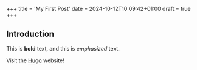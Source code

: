 +++
title = 'My First Post'
date = 2024-10-12T10:09:42+01:00
draft = true
+++
## Introduction

This is **bold** text, and this is *emphasized* text.

Visit the [Hugo](https://gohugo.io) website!